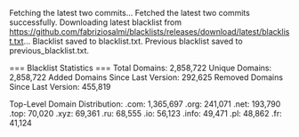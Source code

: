 Fetching the latest two commits...
Fetched the latest two commits successfully.
Downloading latest blacklist from https://github.com/fabriziosalmi/blacklists/releases/download/latest/blacklist.txt...
Blacklist saved to blacklist.txt.
Previous blacklist saved to previous_blacklist.txt.

=== Blacklist Statistics ===
Total Domains: 2,858,722
Unique Domains: 2,858,722
Added Domains Since Last Version: 292,625
Removed Domains Since Last Version: 455,819

Top-Level Domain Distribution:
  .com: 1,365,697
  .org: 241,071
  .net: 193,790
  .top: 70,020
  .xyz: 69,361
  .ru: 68,555
  .io: 56,123
  .info: 49,471
  .pl: 48,862
  .fr: 41,124
